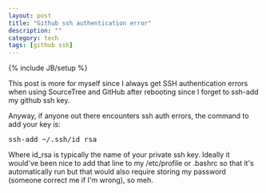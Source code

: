 ```yaml
---
layout: post
title: "Github ssh authentication error"
description: ""
category: tech
tags: [github ssh]
---
```

{% include JB/setup %}

This post is more for myself since I always get SSH authentication errors
when using SourceTree and GitHub after rebooting since I forget to ssh-add my github ssh key.

Anyway, if anyone out there encounters ssh auth errors, the command to add
your key is:

<pre class="brush: bash;">
ssh-add ~/.ssh/id_rsa
</pre>

Where id_rsa is typically the name of your private ssh key. Ideally it would've
been nice to add that line to my /etc/profile or .bashrc so that it's
automatically run but that would also require storing my password (someone
correct me if I'm wrong), so meh.
